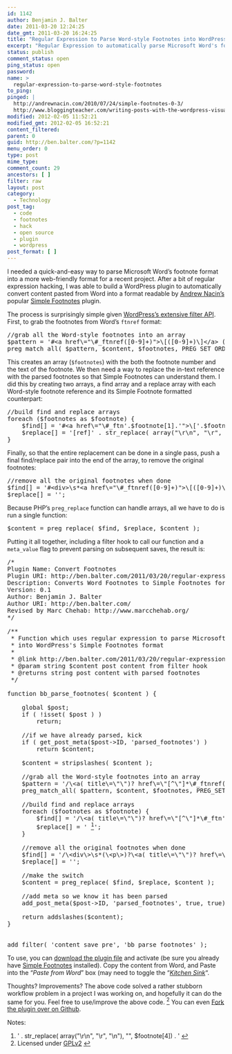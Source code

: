 ```yaml
---
id: 1142
author: Benjamin J. Balter
date: 2011-03-20 12:24:25
date_gmt: 2011-03-20 16:24:25
title: "Regular Expression to Parse Word-style Footnotes into WordPress's Simple Footnotes Format"
excerpt: "Regular Expression to automatically parse Microsoft Word's footnote format into a more web-friendly format for WordPress's Simple Footnotes plugin."
status: publish
comment_status: open
ping_status: open
password:
name: >
  regular-expression-to-parse-word-style-footnotes
to_ping:
pinged: |
  http://andrewnacin.com/2010/07/24/simple-footnotes-0-3/
  http://www.bloggingteacher.com/writing-posts-with-the-wordpress-visual-editor-the-kitchen-sink
modified: 2012-02-05 11:52:21
modified_gmt: 2012-02-05 16:52:21
content_filtered:
parent: 0
guid: http://ben.balter.com/?p=1142
menu_order: 0
type: post
mime_type:
comment_count: 29
ancestors: [ ]
filter: raw
layout: post
category:
  - Technology
post_tag:
  - code
  - footnotes
  - hack
  - open source
  - plugin
  - wordpress
post_format: [ ]
---
```

I needed a quick-and-easy way to parse Microsoft Word’s footnote format into a more web-friendly format for a recent project. After a bit of regular expression hacking, I was able to build a WordPress plugin to automatically convert content pasted from Word into a format readable by [Andrew Nacin’s][1] popular [Simple Footnotes][2] plugin.  
<!--more-->

  
The process is surprisingly simple given [WordPress’s extensive filter API][3]. First, to grab the footnotes from Word’s `ftnref` format:

<pre class="brush: php; title: ; notranslate" title="">//grab all the Word-style footnotes into an array
$pattern = '#&lt;a href\=&quot;\#_ftnref([0-9]+)&quot;&gt;\[([0-9]+)\]&lt;/a&gt; (.*)#';
preg_match_all( $pattern, $content, $footnotes, PREG_SET_ORDER);
</pre>

This creates an array (`$footnotes`) with the both the footnote number and the text of the footnote. We then need a way to replace the in-text reference with the parsed footnotes so that Simple Footnotes can understand them. I did this by creating two arrays, a find array and a replace array with each Word-style footnote reference and its Simple Footnote formatted counterpart:

<pre class="brush: php; title: ; notranslate" title="">//build find and replace arrays
foreach ($footnotes as $footnote) {
    $find[] = '#&lt;a href\=&quot;\#_ftn'.$footnote[1].'&quot;&gt;\['.$footnote[1].'\]&lt;/a&gt;#';
    $replace[] = '[ref]' . str_replace( array(&quot;\r\n&quot;, &quot;\r&quot;, &quot;\n&quot;), &quot;&quot;, $footnote[3]) . '[/ref]';
}
</pre>

Finally, so that the entire replacement can be done in a single pass, push a final find/replace pair into the end of the array, to remove the original footnotes:

<pre class="brush: php; title: ; notranslate" title="">//remove all the original footnotes when done
$find[] = '#&lt;div&gt;\s*&lt;a href\=&quot;\#_ftnref([0-9]+)&quot;&gt;\[([0-9]+)\]&lt;/a&gt; (.*)\s*&lt;/div&gt;\s+#';
$replace[] = '';
</pre>

Because PHP’s `preg_replace` function can handle arrays, all we have to do is run a single function:

<pre class="brush: php; title: ; notranslate" title="">$content = preg_replace( $find, $replace, $content );
</pre>

Putting it all together, including a filter hook to call our function and a `meta_value` flag to prevent parsing on subsequent saves, the result is:

<pre class="brush: php; title: ; notranslate" title="">/*
Plugin Name: Convert Footnotes
Plugin URI: http://ben.balter.com/2011/03/20/regular-expression-to-parse-word-style-footnotes/
Description: Converts Word Footnotes to Simple Footnotes format. Requires Simple Footnotes installed, available at: http://wordpress.org/extend/plugins/simple-footnotes/
Version: 0.1
Author: Benjamin J. Balter
Author URI: http://ben.balter.com/
Revised by Marc Chehab: http://www.marcchehab.org/
*/

/**
 * Function which uses regular expression to parse Microsoft Word footnotes
 * into WordPress's Simple Footnotes format
 *
 * @link http://ben.balter.com/2011/03/20/regular-expression-to-parse-word-style-footnotes/
 * @param string $content post content from filter hook
 * @returns string post content with parsed footnotes
 */

function bb_parse_footnotes( $content ) {

	global $post;
	if ( !isset( $post ) )
		return;

	//if we have already parsed, kick
	if ( get_post_meta($post-&gt;ID, 'parsed_footnotes') )
		return $content;

	$content = stripslashes( $content );

	//grab all the Word-style footnotes into an array
	$pattern = '/\&lt;a( title\=\&quot;\&quot;)? href\=\&quot;[^\&quot;]*\#_ftnref([0-9]+)\&quot;\&gt;\[([0-9]+)\]\&lt;\/a\&gt;(.*)/';
	preg_match_all( $pattern, $content, $footnotes, PREG_SET_ORDER);

	//build find and replace arrays
	foreach ($footnotes as $footnote) {
		$find[] = '/\&lt;a( title\=\&quot;\&quot;)? href\=\&quot;[^\&quot;]*\#_ftn'.$footnote[2].'\&quot;\&gt;(\&lt;strong\&gt;)?\['.$footnote[2].'\](\&lt;\/strong\&gt;)?\&lt;\/a\&gt;/';
		$replace[] = ' <a class="simple-footnote" title="&#039; . str_replace( array(&quot;\r\n&quot;, &quot;\r&quot;, &quot;\n&quot;), &quot;&quot;, $footnote[4]) . &#039;" id="return-note-2020-1" href="#note-2020-1"><sup>1</sup></a>';
	}

	//remove all the original footnotes when done
	$find[] = '/\&lt;div\&gt;\s*(\&lt;p\&gt;)?\&lt;a( title\=\&quot;\&quot;)? href\=\&quot;[^\&quot;]*\#_ftnref([0-9]+)\&quot;\&gt;\[([0-9]+)\]\&lt;\/a\&gt;(.*)\s*\&lt;\/div\&gt;\s+/s';
	$replace[] = '';

	//make the switch
	$content = preg_replace( $find, $replace, $content );

	//add meta so we know it has been parsed
	add_post_meta($post-&gt;ID, 'parsed_footnotes', true, true);

	return addslashes($content);
}


add_filter( 'content_save_pre', 'bb_parse_footnotes' );
</pre>

To use, you can [download the plugin file][4] and activate (be sure you already have [Simple Footnotes][2] installed). Copy the content from Word, and Paste into the “*Paste from Word*” box (may need to toggle the “[*Kitchen Sink*][5]“.

Thoughts? Improvements? The above code solved a rather stubborn workflow problem in a project I was working on, and hopefully it can do the same for you. Feel free to use/improve the above code. <a class="simple-footnote" title="Licensed under GPLv2" id="return-note-2020-2" href="#note-2020-2"><sup>2</sup></a> You can even [Fork the plugin over on Github][6].

<div class="simple-footnotes">
  <p class="notes">
    Notes:
  </p>
  
  <ol>
    <li id="note-2020-1">
      ' . str_replace( array(&quot;\r\n&quot;, &quot;\r&quot;, &quot;\n&quot;), &quot;&quot;, $footnote[4]) . ' <a href="#return-note-2020-1">↩</a>
    </li>
    <li id="note-2020-2">
      Licensed under <a href="http://wordpress.org/about/gpl/">GPLv2</a> <a href="#return-note-2020-2">↩</a>
    </li>
  </ol>
</div>

 [1]: http://andrewnacin.com
 [2]: http://andrewnacin.com/2010/07/24/simple-footnotes-0-3/
 [3]: http://codex.wordpress.org/Plugin_API/Filter_Reference
 [4]: https://github.com/benbalter/Convert-Microsoft-Word-Footnotes-to-WordPress-Simple-Footnotes
 [5]: http://www.bloggingteacher.com/writing-posts-with-the-wordpress-visual-editor-the-kitchen-sink
 [6]: http://ben.balter.com/2011/03/20/regular-expression-to-parse-word-style-footnotes/